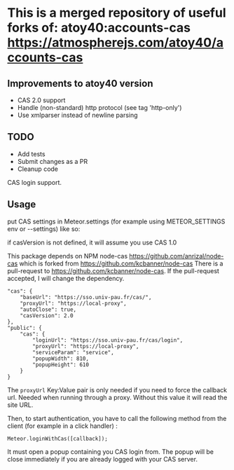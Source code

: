 This is a merged repository of useful forks of: atoy40:accounts-cas https://atmospherejs.com/atoy40/accounts-cas
===================

## Improvements to atoy40 version
* CAS 2.0 support
* Handle (non-standard) http protocol (see tag 'http-only')
* Use xmlparser instead of newline parsing

## TODO
* Add tests
* Submit changes as a PR
* Cleanup code


CAS login support.

## Usage

put CAS settings in Meteor.settings (for example using METEOR_SETTINGS env or --settings) like so:

if casVersion is not defined, it will assume you use CAS 1.0

This package depends on NPM node-cas https://github.com/anrizal/node-cas which is forked from https://github.com/kcbanner/node-cas 
There is a pull-request to https://github.com/kcbanner/node-cas. If the pull-request accepted, I will change the dependency. 

```
"cas": {
	"baseUrl": "https://sso.univ-pau.fr/cas/",
 	"proxyUrl": "https://local-proxy",
 	"autoClose": true,
 	"casVersion": 2.0
},
"public": {
	"cas": {
		"loginUrl": "https://sso.univ-pau.fr/cas/login",
        "proxyUrl": "https://local-proxy",
		"serviceParam": "service",
		"popupWidth": 810,
		"popupHeight": 610
	}
}
```

The ```proxyUrl``` Key:Value pair is only needed if you need to force the callback url. Needed when running through a proxy. Without this value it will read the site URL.

Then, to start authentication, you have to call the following method from the client (for example in a click handler) :

```
Meteor.loginWithCas([callback]);
```

It must open a popup containing you CAS login from. The popup will be close immediately if you are already logged with your CAS server.
